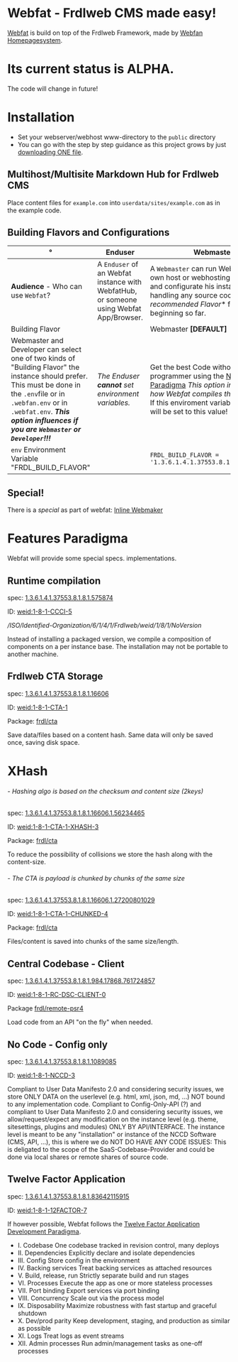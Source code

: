 # Webfat - Frdlweb CMS made easy!
[Webfat](https://webf.at/) is build on top of the Frdlweb Framework, made by [Webfan Homepagesystem](https://webfan.de/index.html).

# **Its current status is ALPHA.**
The code will change in future!

# Installation
* Set your webserver/webhost www-directory to the `public` directory
* You can go with the step by step guidance as this project grows by just [downloading ONE file](https://raw.githubusercontent.com/frdlweb/webfat/main/public/index.php).

## Multihost/Multisite Markdown Hub for Frdlweb CMS
Place content files for `example.com` into `userdata/sites/example.com` as in the example code.

## Building Flavors and Configurations
°   | Enduser | Webmaster | Developer
--- |--- | --- | ---
**Audience** - Who can use `Webfat`? | A `Enduser` of an Webfat instance with WebfatHub, or someone using Webfat App/Browser. | A `Webmaster` can run Webfat on his own host or webhosting, he can use and configurate his instance without handling any source code. *This is the recommended Flavor** for the beginning so far.  | The `Developer` want to alter the source code and write his own module and implementations. 
Building Flavor |   | Webmaster **[DEFAULT]** | Developer
Webmaster and Developer can select one of two kinds of "Building Flavor" the instance should prefer. This must be done in the `.env`file or in `.webfan.env` or in `.webfat.env`. ***This option influences if you are `Webmaster` or `Developer`!!!*** | *The Enduser **cannot** set environment variables.*  | Get the best Code without to be a programmer using the [No Code Paradigma](https://github.com/frdlweb/webfat/main/README.md#no-code---config-only) *This option influences how Webfat compiles the application!* If this enviroment variable is not set, it will be set to this value! | Develop and compile the core and your custom modules on your own machine using [Runtime Compilation](https://github.com/frdlweb/webfat/main/README.md#runtime-compilation) *This option influences how Webfat compiles the application!* **You have to set this manually!**
`env` Environment Variable "FRDL_BUILD_FLAVOR" |  | ````FRDL_BUILD_FLAVOR = '1.3.6.1.4.1.37553.8.1.8.1.1089085'```` | ````FRDL_BUILD_FLAVOR = '1.3.6.1.4.1.37553.8.1.8.1.575874'````


## Special!
There is a *special* as part of webfat: [Inline Webmaker](https://github.com/frdlweb/webfat/blob/main/public/content/pages/webfat-specials/inline-webmaker.md)


# Features Paradigma
Webfat will provide some special specs. implementations.

## Runtime compilation
spec: [1.3.6.1.4.1.37553.8.1.8.1.575874](https://registry.frdl.de/?goto=oid%3A1.3.6.1.4.1.37553.8.1.8.1.575874)

ID: [weid:1-8-1-CCCI-5](https://registry.frdl.de/?goto=weid%3A1-8-1-CCCI-5)

*/ISO/Identified-Organization/6/1/4/1/Frdlweb/weid/1/8/1/NoVersion*

Instead of installing a packaged version, we compile a composition of components on a per instance base. The installation may not be portable to another machine.

## Frdlweb CTA Storage
spec: [1.3.6.1.4.1.37553.8.1.8.1.16606](https://registry.frdl.de/?goto=oid%3A1.3.6.1.4.1.37553.8.1.8.1.16606)

ID: [weid:1-8-1-CTA-1](https://registry.frdl.de/?goto=weid%3A1-8-1-CTA-1)

Package: [frdl/cta](https://github.com/frdl/cta)

Save data/files based on a content hash. Same data will only be saved once, saving disk space.

# XHash
###### - Hashing algo is based on the checksum and content size (2keys)
spec: [1.3.6.1.4.1.37553.8.1.8.1.16606.1.56234465](https://registry.frdl.de/?goto=oid%3A1.3.6.1.4.1.37553.8.1.8.1.16606.1.56234465)

ID: [weid:1-8-1-CTA-1-XHASH-3](https://registry.frdl.de/?goto=weid%3A1-8-1-CTA-1-XHASH-3)

Package: [frdl/cta](https://github.com/frdl/cta)

To reduce the possibility of collisions we store the hash along with the content-size.

###### - The CTA is payload is chunked by chunks of the same size
spec: [1.3.6.1.4.1.37553.8.1.8.1.16606.1.27200801029](https://registry.frdl.de/?goto=oid%3A1.3.6.1.4.1.37553.8.1.8.1.16606.1.27200801029)

ID: [weid:1-8-1-CTA-1-CHUNKED-4](https://registry.frdl.de/?goto=weid%3A1-8-1-CTA-1-CHUNKED-4)

Package: [frdl/cta](https://github.com/frdl/cta)

Files/content is saved into chunks of the same size/length.

## Central Codebase - Client
spec: [1.3.6.1.4.1.37553.8.1.8.1.984.17868.761724857](https://registry.frdl.de/?goto=oid%3A1.3.6.1.4.1.37553.8.1.8.1.984.17868.761724857)

ID: [weid:1-8-1-RC-DSC-CLIENT-0](https://registry.frdl.de/?goto=weid%3A1-8-1-RC-DSC-CLIENT-0)

Package [frdl/remote-psr4](https://github.com/frdl/remote-psr4)

Load code from an API "on the fly" when needed.

## No Code - Config only
spec: [1.3.6.1.4.1.37553.8.1.8.1.1089085](https://registry.frdl.de/?goto=oid%3A1.3.6.1.4.1.37553.8.1.8.1.1089085)

ID: [weid:1-8-1-NCCD-3](https://registry.frdl.de/?goto=weid%3A1-8-1-NCCD-3)

Compliant to User Data Manifesto 2.0 and considering security issues, we store ONLY DATA on the userlevel (e.g. html, xml, json, md, ...) NOT bound to any implementation code.
Compliant to Config-Only-API (?) and compliant to User Data Manifesto 2.0 and considering security issues, we  allow/request/expect any modification on the instance level (e.g. theme, sitesettings, plugins and modules) ONLY BY API/INTERFACE.
The instance level is meant to be any "installation" or instance of the NCCD Software (CMS, API, ...), this is where  we do NOT DO HAVE ANY CODE ISSUES: This is deligated to the scope of the SaaS-Codebase-Provider and could be done via local shares or remote shares of source code.

## Twelve Factor Application

spec: [1.3.6.1.4.1.37553.8.1.8.1.83642115915](https://registry.frdl.de/?goto=oid%3A1.3.6.1.4.1.37553.8.1.8.1.83642115915)

ID: [weid:1-8-1-12FACTOR-7](https://registry.frdl.de/?goto=weid%3A1-8-1-12FACTOR-7)

If however possible, Webfat follows the [Twelve Factor Application Development Paradigma](https://12factor.net/).

* I. Codebase
One codebase tracked in revision control, many deploys
* II. Dependencies
Explicitly declare and isolate dependencies
* III. Config
Store config in the environment
* IV. Backing services
Treat backing services as attached resources
* V. Build, release, run
Strictly separate build and run stages
* VI. Processes
Execute the app as one or more stateless processes
* VII. Port binding
Export services via port binding
* VIII. Concurrency
Scale out via the process model
* IX. Disposability
Maximize robustness with fast startup and graceful shutdown
* X. Dev/prod parity
Keep development, staging, and production as similar as possible
* XI. Logs
Treat logs as event streams
* XII. Admin processes
Run admin/management tasks as one-off processes
